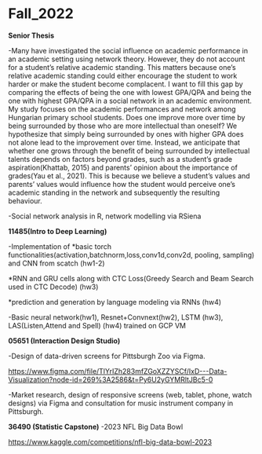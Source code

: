# Fall_2022

**Senior Thesis** 

-Many have investigated the social influence on academic performance in an academic setting using network theory. 
However, they do not account for a student’s relative academic standing. 
This matters because one’s relative academic standing could either encourage the student to work harder or make the student become complacent.
I want to fill this gap by comparing the effects of being the one with lowest GPA/QPA and being the one with highest GPA/QPA in a social network in an
academic environment. My study focuses on the academic performances and network among Hungarian primary school students. Does one improve more over time by being surrounded by those who are more intellectual than oneself? We hypothesize that simply being surrounded by ones with
higher GPA does not alone lead to the improvement over time. Instead, we anticipate
that whether one grows through the benefit of being surrounded by intellectual
talents depends on factors beyond grades, such as a student’s grade aspiration(Khattab, 2015) and parents’ opinion about the importance of grades(Yau et al., 2021). This is because we believe a student’s values and parents’ values would influence how the student would perceive one’s academic standing in the network and subsequently the resulting behaviour.

-Social network analysis in R, network modelling via RSiena


**11485(Intro to Deep Learning)**

-Implementation of
*basic torch functionalities(activation,batchnorm,loss,conv1d,conv2d, pooling, sampling) and CNN from scatch (hw1-2)

*RNN and GRU cells along with CTC Loss(Greedy Search and Beam Search used in CTC Decode) (hw3)

*prediction and generation by language modeling via RNNs (hw4)

-Basic neural network(hw1), Resnet+Convnext(hw2), LSTM (hw3), LAS(Listen,Attend and Spell) (hw4) trained on GCP VM

**05651 (Interaction Design Studio)**

-Design of data-driven screens for Pittsburgh Zoo via Figma.

https://www.figma.com/file/TlYrIZh283mfZGoXZZYSCf/IxD---Data-Visualization?node-id=269%3A2586&t=Py6U2yGYMRltJBc5-0

-Market research, design of responsive screens (web, tablet, phone, watch designs) via Figma and consultation for music instrument company in Pittsburgh.

**36490 (Statistic Capstone)**
-2023 NFL Big Data Bowl 

https://www.kaggle.com/competitions/nfl-big-data-bowl-2023


